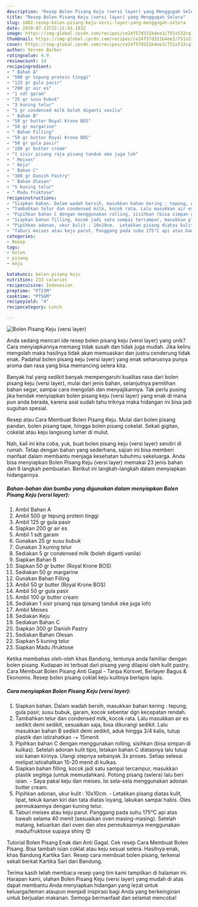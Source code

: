 ```yaml
---
description: "Resep Bolen Pisang Keju (versi layer) yang Menggugah Selera"
title: "Resep Bolen Pisang Keju (versi layer) yang Menggugah Selera"
slug: 1002-resep-bolen-pisang-keju-versi-layer-yang-menggugah-selera
date: 2020-07-23T22:11:43.103Z
image: https://img-global.cpcdn.com/recipes/ce24f57d321b4ee3/751x532cq70/bolen-pisang-keju-versi-layer-foto-resep-utama.jpg
thumbnail: https://img-global.cpcdn.com/recipes/ce24f57d321b4ee3/751x532cq70/bolen-pisang-keju-versi-layer-foto-resep-utama.jpg
cover: https://img-global.cpcdn.com/recipes/ce24f57d321b4ee3/751x532cq70/bolen-pisang-keju-versi-layer-foto-resep-utama.jpg
author: Vernon Barber
ratingvalue: 4.9
reviewcount: 14
recipeingredient:
- " Bahan A"
- "500 gr tepung protein tinggi"
- "125 gr gula pasir"
- "200 gr air es"
- "1 sdt garam"
- "25 gr susu bubuk"
- "3 kuning telur"
- "5 gr condensed milk boleh diganti vanila"
- " Bahan B"
- "50 gr butter Royal Krone BOS"
- "50 gr margarine"
- " Bahan Filling"
- "50 gr butter Royal Krone BOS"
- "50 gr gula pasir"
- "100 gr butter cream"
- "1 sisir pisang raja pisang tanduk oke juga loh"
- " Meises"
- " Keju"
- " Bahan C"
- "300 gr Danish Pastry"
- " Bahan Olesan"
- "5 kuning telur"
- " Madu fruktose"
recipeinstructions:
- "Siapkan bahan. Dalam wadah bersih, masukkan bahan kering : tepung, gula pasir, susu bubuk, garam, kocok sebentar dgn kecepatan rendah."
- "Tambahkan telur dan condensed milk, kocok rata. Lalu masukkan air es sedikit demi sedikit, sesuaikan saja, bisa dikurangi sedikit. Lalu masukkan bahan B sedikit demi sedikit, aduk hingga 3/4 kalis, tutup plastik dan istirahatkan -+ 15menit."
- "Pipihkan bahan C dengan menggunakan rolling, sisihkan (bisa simpan di kulkas). Setelah adonan kulit tipis, letakan bahan C diatasnya lalu tutup sisi kanan kirinya. Ulangi stepnya sebanyak 3x proses. Setiap selesai melipat istirahatkan 15-20 menit di kulkas."
- "Siapkan bahan filling, kocok jadi satu sampai tercampur, masukkan plastik segitiga (untuk memudahkan). Potong pisang (selera) lalu beri isian. Saya pakai keju dan meises. Isi sela-sela menggunakan adonan butter cream."
- "Pipihkan adonan, ukur kulit : 10x10cm.  Letakkan pisang diatas kulit, lipat, tekuk kanan kiri dan tata diatas loyang, lakukan sampai habis. Oles permukaannya dengan kuning telur."
- "Taburi meises atau keju parut. Panggang pada suhu 175°C api atas bawah selama 40 menit (sesuaikan oven masing-masing). Setelah matang, keluarkan dari oven dan oles permukaannya menggunakan madu/fruktose supaya shiny 😍"
categories:
- Resep
tags:
- bolen
- pisang
- keju

katakunci: bolen pisang keju 
nutrition: 233 calories
recipecuisine: Indonesian
preptime: "PT23M"
cooktime: "PT56M"
recipeyield: "4"
recipecategory: Lunch

---
```



![Bolen Pisang Keju (versi layer)](https://img-global.cpcdn.com/recipes/ce24f57d321b4ee3/751x532cq70/bolen-pisang-keju-versi-layer-foto-resep-utama.jpg)

Anda sedang mencari ide resep bolen pisang keju (versi layer) yang unik? Cara menyiapkannya memang tidak susah dan tidak juga mudah. Jika keliru mengolah maka hasilnya tidak akan memuaskan dan justru cenderung tidak enak. Padahal bolen pisang keju (versi layer) yang enak seharusnya punya aroma dan rasa yang bisa memancing selera kita.

Banyak hal yang sedikit banyak mempengaruhi kualitas rasa dari bolen pisang keju (versi layer), mulai dari jenis bahan, selanjutnya pemilihan bahan segar, sampai cara mengolah dan menyajikannya. Tak perlu pusing jika hendak menyiapkan bolen pisang keju (versi layer) yang enak di mana pun anda berada, karena asal sudah tahu triknya maka hidangan ini bisa jadi suguhan spesial.

Resep atau Cara Membuat Bolen Pisang Keju. Mulai dari bolen pisang pandan, bolen pisang tape, hingga bolen pisang cokelat. Sekali gigitan, cokelat atau keju langsung lumer di mulut.


Nah, kali ini kita coba, yuk, buat bolen pisang keju (versi layer) sendiri di rumah. Tetap dengan bahan yang sederhana, sajian ini bisa memberi manfaat dalam membantu menjaga kesehatan tubuhmu sekeluarga. Anda bisa menyiapkan Bolen Pisang Keju (versi layer) memakai 23 jenis bahan dan 6 langkah pembuatan. Berikut ini langkah-langkah dalam menyiapkan hidangannya.

<!--inarticleads1-->

##### Bahan-bahan dan bumbu yang digunakan dalam menyiapkan Bolen Pisang Keju (versi layer):

1. Ambil  Bahan A
1. Ambil 500 gr tepung protein tinggi
1. Ambil 125 gr gula pasir
1. Siapkan 200 gr air es
1. Ambil 1 sdt garam
1. Gunakan 25 gr susu bubuk
1. Gunakan 3 kuning telur
1. Sediakan 5 gr condensed milk (boleh diganti vanila)
1. Siapkan  Bahan B
1. Siapkan 50 gr butter (Royal Krone BOS)
1. Sediakan 50 gr margarine
1. Gunakan  Bahan Filling
1. Ambil 50 gr butter (Royal Krone BOS)
1. Ambil 50 gr gula pasir
1. Ambil 100 gr butter cream
1. Sediakan 1 sisir pisang raja (pisang tanduk oke juga loh)
1. Ambil  Meises
1. Sediakan  Keju
1. Sediakan  Bahan C
1. Siapkan 300 gr Danish Pastry
1. Sediakan  Bahan Olesan
1. Siapkan 5 kuning telur
1. Siapkan  Madu /fruktose


Ketika membahas oleh-oleh khas Bandung, tentunya anda familiar dengan bolen pisang. Kudapan ini terbuat dari pisang yang dilapisi oleh kulit pastry. Cara Membuat Bolen Pisang Anti Gagal - Tanpa Korsvet, Berlayer Bagus &amp; Ekonomis. Resep bolen pisang coklat keju kulitnya berlapis lapis. 

<!--inarticleads2-->

##### Cara menyiapkan Bolen Pisang Keju (versi layer):

1. Siapkan bahan. Dalam wadah bersih, masukkan bahan kering : tepung, gula pasir, susu bubuk, garam, kocok sebentar dgn kecepatan rendah.
1. Tambahkan telur dan condensed milk, kocok rata. Lalu masukkan air es sedikit demi sedikit, sesuaikan saja, bisa dikurangi sedikit. Lalu masukkan bahan B sedikit demi sedikit, aduk hingga 3/4 kalis, tutup plastik dan istirahatkan -+ 15menit.
1. Pipihkan bahan C dengan menggunakan rolling, sisihkan (bisa simpan di kulkas). Setelah adonan kulit tipis, letakan bahan C diatasnya lalu tutup sisi kanan kirinya. Ulangi stepnya sebanyak 3x proses. Setiap selesai melipat istirahatkan 15-20 menit di kulkas.
1. Siapkan bahan filling, kocok jadi satu sampai tercampur, masukkan plastik segitiga (untuk memudahkan). Potong pisang (selera) lalu beri isian. - Saya pakai keju dan meises. Isi sela-sela menggunakan adonan butter cream.
1. Pipihkan adonan, ukur kulit : 10x10cm.  - Letakkan pisang diatas kulit, lipat, tekuk kanan kiri dan tata diatas loyang, lakukan sampai habis. Oles permukaannya dengan kuning telur.
1. Taburi meises atau keju parut. Panggang pada suhu 175°C api atas bawah selama 40 menit (sesuaikan oven masing-masing). Setelah matang, keluarkan dari oven dan oles permukaannya menggunakan madu/fruktose supaya shiny 😍


Tutorial Bolen Pisang Enak dan Anti Gagal. Cek resep Cara Membuat Bolen Pisang. Bisa tambah isian coklat atau keju sesuai selera. Hasilnya enak, khas Bandung Kartika Sari. Resep cara membuat bolen pisang, terkenal sekali berkat Kartika Sari dari Bandung. 

Terima kasih telah membaca resep yang tim kami tampilkan di halaman ini. Harapan kami, olahan Bolen Pisang Keju (versi layer) yang mudah di atas dapat membantu Anda menyiapkan hidangan yang lezat untuk keluarga/teman ataupun menjadi inspirasi bagi Anda yang berkeinginan untuk berjualan makanan. Semoga bermanfaat dan selamat mencoba!
